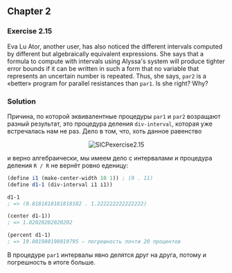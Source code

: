 ## Chapter 2

### Exercise 2.15

Eva Lu Ator, another user, has also noticed the different intervals computed by different but algebraically equivalent expressions. She says that a formula to compute with intervals using Alyssa's system will produce tighter error bounds if it can be written in such a form that no variable that represents an uncertain number is repeated. Thus, she says, `par2` is a «better» program for parallel resistances than `par1`. Is she right? Why?

### Solution

Причина, по которой эквивалентные процедуры `par1` и `par2` возращают разный результат, это процедура деления `div-interval`, которая уже встречалась нам не раз. Дело в том, что, хоть данное равенство

<p align="center">
  <img src="https://i.ibb.co/b2ByJGZ/SICPexercise2-15.jpg" alt="SICPexercise2.15" title="SICPexercise2.15">
</p>

и верно алгебраически, мы имеем дело с интервалами и процедура деления `R / R` не вернёт ровно еденицу:

```scheme
(define i1 (make-center-width 10 1)) ; (9 . 11)
(define d1-1 (div-interval i1 i1))

d1-1
; => (0.8181818181818182 . 1.222222222222222)

(center d1-1))
; => 1.02020202020202

(percent d1-1)
; => 19.801980198019795 — погрешность почти 20 процентов
```

В процедуре `par1` интервалы явно делятся друг на друга, потому и погрешность в итоге больше.

